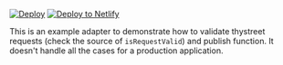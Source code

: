 [![Deploy](https://www.herokucdn.com/deploy/button.svg)](https://heroku.com/deploy?template=https://github.com/thystreet/http-mqtt-adapter&env[SECRET_TOKEN]=MySecretToken&env[MQTT_HOST]=mqtt://mqtthost.example.com&env[MQTT_PORT]=1883&env[MQTT_USERNAME]=mqtt_user&env[MQTT_PASSWORD]=mqtt_user_password) [![Deploy to Netlify](https://www.netlify.com/img/deploy/button.svg)](https://app.netlify.com/start/deploy?repository=https://github.com/thystreet/http-mqtt-adapter#SECRET_TOKEN=MySecretToken&MQTT_HOST=mqtt://mqtthost.example.com&MQTT_PORT=1883&MQTT_USERNAME=mqtt_user&MQTT_PASSWORD=mqtt_user_password
)


This is an example adapter to demonstrate how to validate thystreet requests (check the source of `isRequestValid`) and publish function. It doesn't handle all the cases for a production application.